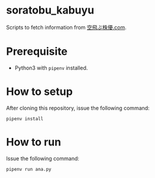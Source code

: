 # soratobu_kabuyu

Scripts to fetch information from [空飛ぶ株優.com](http://soratobu-kabuyu.com/index.html).


# Prerequisite

 - Python3 with `pipenv` installed.


# How to setup

After cloning this repository, issue the following command:
```
pipenv install
```

# How to run

Issue the following command:
```
pipenv run ana.py
```
